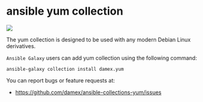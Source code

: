 # ansible yum collection

[![](https://github.com/damex/ansible-collections-yum/workflows/linting/badge.svg)](https://github.com/damex/ansible-collections-yum/actions)

The yum collection is designed to be used with any modern Debian Linux derivatives.

`Ansible Galaxy` users can add yum collection using the following command:

`ansible-galaxy collection install damex.yum`

You can report bugs or feature requests at:

* https://github.com/damex/ansible-collections-yum/issues
